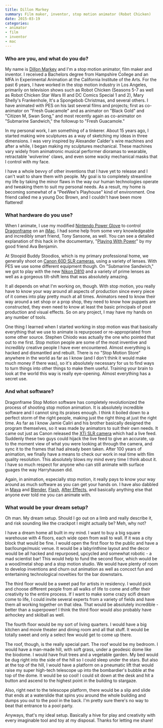 ```yaml
---
title: Dillon Markey
summary: Film maker, inventor, stop motion animator (Robot Chicken)
date: 2015-03-19
categories:
- animator
- film
- inventor
- mac
---
```


### Who are you, and what do you do?

My name is [Dillon Markey](http://dillonmarkey.com/ "Dillon's website.") and I'm a stop motion animator, film maker and inventor. I received a Bachelors degree from Hampshire College and an MFA in Experimental Animation at the California Institute of the Arts. For the past 6 years, I have worked in the stop motion industry in Los Angeles, primarily on television shows such as Robot Chicken (Seasons 5-7 as well as Robot Chicken Star Wars III and DC Comics Special 1 and 2), Mary Shelly's Frankenhole, It's a Spongebob Christmas, and several others. I have animated with PES on his last several films and projects; first as co-animator on "Fresh Guacamole" and as animator on "Black Gold" and "Citizen M, Swan Song," and most recently again as co-animator on "Submarine Sandwich," the followup to "Fresh Guacamole."

In my personal work, I am something of a tinkerer. About 15 years ago, I started making wire sculptures as a way of sketching my ideas in three dimensions. I was very inspired by Alexander Calder's wire machines and after a while, I began making my sculptures mechanical. These machines vary widely from animatronic musical performer dioramas to wearable, retractable 'wolverine' claws, and even some wacky mechanical masks that I control with my face.

I have a whole bevvy of other inventions that I have yet to release and I can't wait to share them with people. My goal is to completely streamline my life by taking the minor flaws in the way our human technologies operate and tweaking them to suit my personal needs. As a result, my home is becoming somewhat of a "PeeWee's Playhouse" kind of environment. One friend called me a young Doc Brown, and I couldn't have been more flattered!

### What hardware do you use?

When I animate, I use my modified [Nintendo Power Glove][power-glove] to control [Dragonframe][] on an [iMac][]. I had some help from some very knowledgeable and incredibly smart friend, Tony Sansone, as well. You can see a detailed explanation of this hack in the documentary, "[Playing With Power](https://vimeo.com/116585007 "A Vimeo video about Dillon's Power Glove.")" by my good friend Ava Benjamin.

At Stoopid Buddy Stoodios, which is my primary professional home, we generally shoot on [Canon 60D SLR cameras][eos-60d], using a variety of lenses. With PES we use some different equipment though. On "Submarine Sandwich," we got to play with the new [Nikon D810][d810] and a variety of prime lenses as well as a gorgeous tilt-shift lens that was absolutely amazing.

It all depends on what I'm working on, though. With stop motion, you really have to know your way around all aspects of production since every piece of it comes into play pretty much at all times. Animators need to know their way around a set shop or a prop shop, they need to know how puppets are constructed, they even need to know at least the basic principals of post production and visual effects. So on any project, I may have my hands on any number of tools.

One thing I learned when I started working in stop motion was that basically everything that we use to animate is repurposed or re-appropriated from some other source. Stephen Chiodo was actually the one who pointed that out to me first. Stop motion people are some of the most inventive and incredibly creative people I have ever encountered. Almost everything is hacked and dismantled and rebuilt. There is no "Stop Motion Store" anywhere in the world as far as I know (and I don't think it would make much money if there was), so it's absolutely necessary for us to find ways to turn things into other things to make them useful. Training your brain to look at the world this way is really eye-opening. Almost everything has a secret use.

### And what software?

Dragonframe Stop Motion software has completely revolutionized the process of shooting stop motion animation. It is absolutely incredible software and I cannot sing its praises enough. I think it boiled down to a perfect storm of the right people, making just the right thing at just the right time. As far as I know Jamie Caliri and his brother basically designed the program themselves, so it was made by animators to suit their own needs. It came out just as Canon released the [XTi SLR camera][digital-rebel-xti] which had a live feed. Suddenly these two guys could hijack the live feed to give an accurate, up to the moment view of what you were looking at through the camera, and sync it to the frames that had already been taken. After 100 years of animation, we finally have a means to check our work in real time with film quality resolution. This absolutely blows my mind every time I think about it. I have so much respect for anyone who can still animate with surface guages the way Harryhausen did.

Again, in animation, especially stop motion, it really pays to know your way around as much software as you can get your hands on. I have also dabbled in [Maya][] and [Blender][], [Flash][], [After Effects][after-effects], and basically anything else that anyone ever told me you can animate with.

### What would be your dream setup?

Oh man. My dream setup. Should I go out on a limb and really describe it, and risk sounding like the crackpot I might actually be? Meh, why not?

I have a dream home all built in my mind. I want to buy a big square warehouse with 4 floors, each wide open from wall to wall. If it was a city block that would be fine. I would open the first floor to the public and have a bar/lounge/music venue. It would be a labyrinthine layout and the decor would be all hacked and repurposed, upcycled and somewhat robotic - a mad scientist bar! This would help to fund the second floor, which would be a wood/metal shop and a stop motion studio. We would have plenty of room to develop inventions and churn out animation as well as concoct fun and entertaining technological novelties for the bar downstairs.

The third floor would be a sweet pad for artists in residency. I would pick and choose different people from all walks of life to come and offer their creativity to the entire process. If I want to make some crazy scifi dream come to life, I could invite several experts from a variety of fields and have them all working together on that idea. That would be absolutely incredible - better than a superpower! I think the third floor would also probably have airhockey and skiiball as well.

The fourth floor would be my sort of living quarters. I would have a big kitchen and movie theater and dining room and all that stuff. It would be totally sweet and only a select few would get to come up there.

The roof, though, is the really special part. The roof would be my bedroom. I would have a man-made hill, with soft grass, under a geodesic dome like the biodome. I would have fruit trees and a vegetable garden. My bed would be dug right into the side of the hill so I could sleep under the stars. But also at the top of the hill, I would have a platform on a pneumatic lift that would raise my super high-tech telescope up into the bombardier's bubble at the top of the dome. It would be so cool! I could sit down at the desk and hit a button and ascend to the highest point in the building to stargaze.

Also, right next to the telescope platform, there would be a slip and slide that ends at a waterslide that spins you around the whole building and dumps you out to the pool in the back. I'm pretty sure there's no way to beat that entrance to a pool party.

Anyways, that's my ideal setup. Basically a hive for play and creativity with every imaginable tool and toy at my disposal. Thanks for letting me share!

[after-effects]: https://www.adobe.com/products/aftereffects.html "Motion graphics and video editing software."
[blender]: https://www.blender.org/ "A free, open-source 3D renderer."
[d810]: https://www.nikonusa.com/en/Nikon-Products/Product/dslr-cameras/D810.html "A 36.3 megapixel DSLR."
[digital-rebel-xti]: https://en.wikipedia.org/wiki/Canon_EOS_400D "A 10 megapixel DSLR."
[dragonframe]: https://www.dragonframe.com/ "Stop-motion animation software."
[eos-60d]: http://usa.canon.com/cusa/consumer/products/cameras/slr_cameras/eos_60d "A consumer-level DSLR camera."
[flash]: https://en.wikipedia.org/wiki/Adobe_Flash "A software and animation editor."
[imac]: https://www.apple.com/imac/ "An all-in-one computer."
[maya]: http://web.archive.org/web/20221224070508/https://www.autodesk.com/products/maya/overview "3D animation software."
[power-glove]: https://en.wikipedia.org/wiki/Power_Glove "A glove-based controller for the NES."
